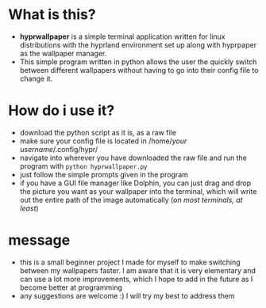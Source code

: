 # What is this?
- **hyprwallpaper** is a simple terminal application written for linux distributions with the hyprland environment set up along with hyprpaper as the wallpaper manager. 
- This simple program written in python allows the user the quickly switch between different wallpapers without having to go into their config file to change it.

# How do i use it?
- download the python script as it is, as a raw file
- make sure your config file is located in /home/*your username*/.config/hypr/
- navigate into wherever you have downloaded the raw file and run the program with ```python hyprwallpaper.py```
- just follow the simple prompts given in the program
- if you have a GUI file manager like Dolphin, you can just drag and drop the picture you want as your wallpaper into the terminal, which will write out the entire path of the image automatically (*on most terminals, at least*)

# message
- this is a small beginner project I made for myself to make switching between my wallpapers faster. I am aware that it is very elementary and can use a lot more improvements, which I hope to add in the future as I become better at programming
- any suggestions are welcome :) I will try my best to address them
